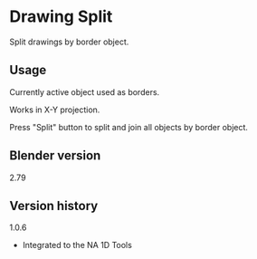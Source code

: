 # Drawing Split

Split drawings by border object.

Usage
-
Currently active object used as borders.

Works in X-Y projection.

Press "Split" button to split and join all objects by border object.

Blender version
-
2.79

Version history
-
1.0.6
- Integrated to the NA 1D Tools
